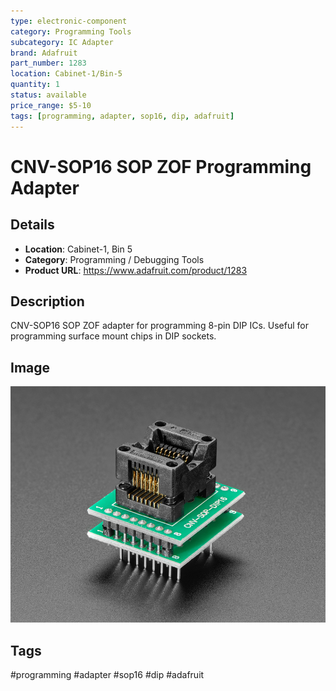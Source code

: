 ```yaml
---
type: electronic-component
category: Programming Tools
subcategory: IC Adapter
brand: Adafruit
part_number: 1283
location: Cabinet-1/Bin-5
quantity: 1
status: available
price_range: $5-10
tags: [programming, adapter, sop16, dip, adafruit]
---
```


# CNV-SOP16 SOP ZOF Programming Adapter

## Details

- **Location**: Cabinet-1, Bin 5
- **Category**: Programming / Debugging Tools
- **Product URL**: https://www.adafruit.com/product/1283

## Description

CNV-SOP16 SOP ZOF adapter for programming 8-pin DIP ICs. Useful for programming surface mount chips in DIP sockets.

## Image

![CNV-SOP16 SOP ZOF Programming Adapter for 8-pin DIP ICs](../attachments/1283-03.jpg)

## Tags

#programming #adapter #sop16 #dip #adafruit
